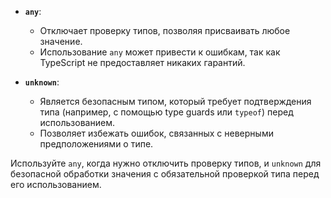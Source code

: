 
- **`any`**:
    
    - Отключает проверку типов, позволяя присваивать любое значение.
    - Использование `any` может привести к ошибкам, так как TypeScript не предоставляет никаких гарантий.
- **`unknown`**:
    
    - Является безопасным типом, который требует подтверждения типа (например, с помощью type guards или `typeof`) перед использованием.
    - Позволяет избежать ошибок, связанных с неверными предположениями о типе.


Используйте `any`, когда нужно отключить проверку типов, и `unknown` для безопасной обработки значения с обязательной проверкой типа перед его использованием.